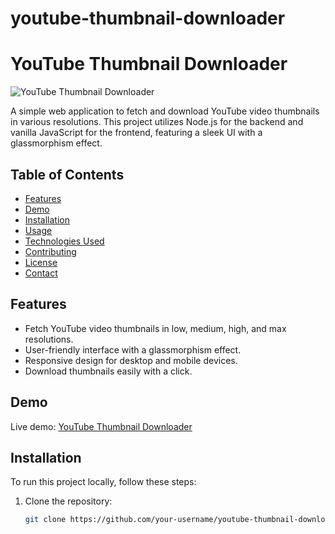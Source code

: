 # youtube-thumbnail-downloader

# YouTube Thumbnail Downloader

![YouTube Thumbnail Downloader](https://user-images.githubusercontent.com/your-username/your-repo-placeholder.png)

A simple web application to fetch and download YouTube video thumbnails in various resolutions. This project utilizes Node.js for the backend and vanilla JavaScript for the frontend, featuring a sleek UI with a glassmorphism effect.

## Table of Contents

- [Features](#features)
- [Demo](#demo)
- [Installation](#installation)
- [Usage](#usage)
- [Technologies Used](#technologies-used)
- [Contributing](#contributing)
- [License](#license)
- [Contact](#contact)

## Features

- Fetch YouTube video thumbnails in low, medium, high, and max resolutions.
- User-friendly interface with a glassmorphism effect.
- Responsive design for desktop and mobile devices.
- Download thumbnails easily with a click.

## Demo

Live demo: [YouTube Thumbnail Downloader](https://your-username.github.io/youtube-thumbnail-downloader)

## Installation

To run this project locally, follow these steps:

1. Clone the repository:

   ```bash
   git clone https://github.com/your-username/youtube-thumbnail-downloader.git
